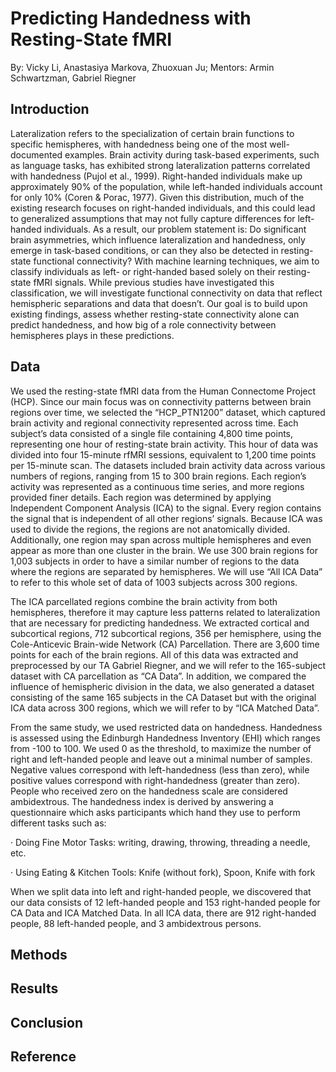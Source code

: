 <h1>Predicting Handedness with Resting-State fMRI</h1>
  
By: Vicky Li, Anastasiya Markova, Zhuoxuan Ju; Mentors: Armin Schwartzman, Gabriel Riegner


<h2>Introduction</h2>

Lateralization refers to the specialization of certain brain functions to specific hemispheres, with handedness being one of the most well-documented examples. Brain activity during task-based experiments, such as language tasks, has exhibited strong lateralization patterns correlated with handedness (Pujol et al., 1999). Right-handed individuals make up approximately 90% of the population, while left-handed individuals account for only 10% (Coren & Porac, 1977). Given this distribution, much of the existing research focuses on right-handed individuals, and this could lead to generalized assumptions that may not fully capture differences for left-handed individuals.
As a result, our problem statement is: Do significant brain asymmetries, which influence lateralization and handedness, only emerge in task-based conditions, or can they also be detected in resting-state functional connectivity? With machine learning techniques, we aim to classify individuals as left- or right-handed based solely on their resting-state fMRI signals. While previous studies have investigated this classification, we will investigate functional connectivity on data that reflect hemispheric separations and data that doesn’t. Our goal is to build upon existing findings, assess whether resting-state connectivity alone can predict handedness, and how big of a role connectivity between hemispheres plays in these predictions.

<h2>Data</h2>

We used the resting-state fMRI data from the Human Connectome Project (HCP). Since our main focus was on connectivity patterns between brain regions over time, we selected the “HCP_PTN1200” dataset, which captured brain activity and regional connectivity represented across time.
Each subject’s data consisted of a single file containing 4,800 time points, representing one hour of resting-state brain activity. This hour of data was divided into four 15-minute rfMRI sessions, equivalent to 1,200 time points per 15-minute scan. The datasets included brain activity data across various numbers of regions, ranging from 15 to 300 brain regions. Each region’s activity was represented as a continuous time series, and more regions provided finer details. Each region was determined by applying Independent Component Analysis (ICA) to the signal. Every region contains the signal that is independent of all other regions’ signals. Because ICA was used to divide the regions, the regions are not anatomically divided. Additionally, one region may span across multiple hemispheres and even appear as more than one cluster in the brain. We use 300 brain regions for 1,003 subjects in order to have a similar number of regions to the data where the regions are separated by hemispheres. We will use “All ICA Data” to refer to this whole set of data of 1003 subjects across 300 regions. 

The ICA parcellated regions combine the brain activity from both hemispheres, therefore it may capture less patterns related to lateralization that are necessary for predicting handedness. We  extracted cortical and subcortical regions, 712 subcortical regions, 356 per hemisphere, using the Cole-Anticevic Brain-wide Network (CA) Parcellation. There are 3,600 time points for each of the brain regions. All of this data was extracted and preprocessed by our TA Gabriel Riegner, and we will refer to the 165-subject dataset with CA parcellation as “CA Data”. In addition, we compared the influence of hemispheric division in the data, we also generated a dataset consisting of the same 165 subjects in the CA Dataset but with the original ICA data across 300 regions, which we will refer to by “ICA Matched Data”.

From the same study, we used restricted data on handedness. Handedness is assessed using the Edinburgh Handedness Inventory (EHI) which ranges from -100 to 100. We used 0 as the threshold, to maximize the number of right and left-handed people and leave out a minimal number of samples. Negative values correspond with left-handedness (less than zero), while positive values correspond with right-handedness (greater than zero). People who received zero on the handedness scale are considered ambidextrous. The handedness index is derived by answering a questionnaire which asks participants which hand they use to perform different tasks such as:

<p>· Doing Fine Motor Tasks:  writing, drawing, throwing, threading a needle, etc.</p>

<p>· Using Eating & Kitchen Tools:  Knife (without fork), Spoon, Knife with fork</p>

When we split data into left and right-handed people, we discovered that our data consists of 12 left-handed people and 153 right-handed people for CA Data and ICA Matched Data. In all ICA data, there are 912 right-handed people, 88 left-handed people, and 3 ambidextrous persons.



<h2>Methods</h2>

<h2>Results</h2>

<h2>Conclusion</h2>

<h2>Reference</h2>
